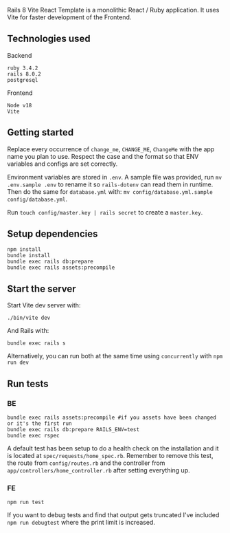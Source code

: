 Rails 8 Vite React Template is a monolithic React / Ruby application.
It uses Vite for faster development of the Frontend.

## Technologies used

Backend
```
ruby 3.4.2
rails 8.0.2
postgresql
```

Frontend
```
Node v18
Vite
```

##  Getting started
Replace every occurrence of `change_me`, `CHANGE_ME`, `ChangeMe` with the app name you plan to use. Respect the case and the format so that ENV variables and configs are set correctly.

Environment variables are stored in `.env`. A sample file was provided, run `mv .env.sample .env` to rename it so `rails-dotenv` can read them in runtime.
Then do the same for `database.yml` with: `mv config/database.yml.sample  config/database.yml`.

Run `touch config/master.key | rails secret` to create a `master.key`.


## Setup dependencies

```
npm install
bundle install
bundle exec rails db:prepare
bundle exec rails assets:precompile
```

## Start the server

Start Vite dev server with:
```
./bin/vite dev
```
And Rails with:
```
bundle exec rails s
```

Alternatively, you can run both at the same time using `concurrently` with `npm run dev` 

## Run tests
### BE
```
bundle exec rails assets:precompile #if you assets have been changed or it's the first run
bundle exec rails db:prepare RAILS_ENV=test
bundle exec rspec
```

A default test has been setup to do a health check on the installation and it is located at `spec/requests/home_spec.rb`. Remember to remove this test, the route from `config/routes.rb` and the controller from `app/controllers/home_controller.rb` after setting everything up.

### FE
```
npm run test
```

If you want to debug tests and find that output gets truncated I've included `npm run debugtest` where the print limit is increased.
